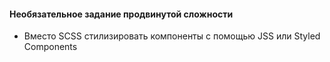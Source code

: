 

#### Необязательное задание продвинутой сложности
- Вместо SCSS стилизировать компоненты с помощью JSS или Styled Components
